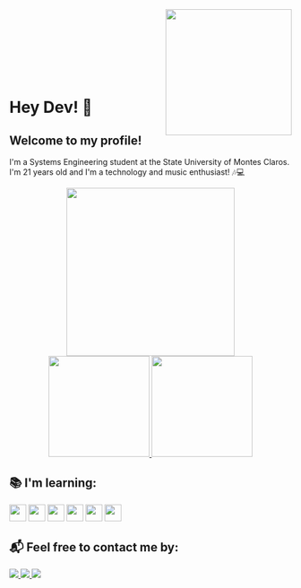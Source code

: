 <img align="right" width="225px" src="https://github.com/user-attachments/assets/c58754db-ef4b-4831-9484-eca4211d4f2d">
</br>
</br>
</br>
</br>
</br>
</br>
</br>

# Hey Dev! 👋

## Welcome to my profile!

I'm a Systems Engineering student at the State University of Montes Claros. I'm 21 years old and I'm a technology and music enthusiast! 🎶💻
<br>
<div align= "center">
<img src="https://media1.tenor.com/m/GiUbb4qg_vwAAAAd/csharp-cat-programmer.gif" width="300"/>
</div>


<div></div>
<div align="center">
  <a href="https://github.com/Leandro-Callado">
    <img height="180em" src="https://github-readme-stats.vercel.app/api/top-langs/?username=Leandro-Callado&layout=compact&langs_count=7&theme=dracula"/>
    <img height="180em" src="https://github-readme-stats.vercel.app/api?username=Leandro-Callado&show_icons=true&theme=dracula&include_all_commits=true&count_private=true"/>
  </a>
</div>


## 📚 I'm learning:

<p align="left">
  <img height="30" src="https://cdn.jsdelivr.net/gh/devicons/devicon/icons/c/c-original.svg" />
  <img height="30" src="https://cdn.jsdelivr.net/gh/devicons/devicon/icons/css3/css3-original.svg" />
  <img height="30" src="https://cdn.jsdelivr.net/gh/devicons/devicon/icons/html5/html5-original.svg" />
  <img height="30" src="https://cdn.jsdelivr.net/gh/devicons/devicon/icons/java/java-original.svg" />
  <img height="30" src="https://cdn.jsdelivr.net/gh/devicons/devicon/icons/mysql/mysql-original.svg" />
  <img height="30" src="https://cdn.jsdelivr.net/gh/devicons/devicon/icons/git/git-original.svg" />
</p>


## 📬 Feel free to contact me by:

<div align="left">
  <a href="https://www.instagram.com/lea_callado/" target="_blank">
    <img src="https://img.shields.io/badge/-Instagram-%23E4405F?style=for-the-badge&logo=instagram&logoColor=white">
  
  <a href="mailto:leandrocallado2@gmail.com" target="_blank">
    <img src="https://img.shields.io/badge/Gmail-D14836?style=for-the-badge&logo=gmail&logoColor=white">
  </a>
  <a href="https://www.linkedin.com/in/leandro-castilho-676ab5269/" target="_blank">
    <img src="https://img.shields.io/badge/-LinkedIn-%230077B5?style=for-the-badge&logo=linkedin&logoColor=white">
  </a>
</div>
